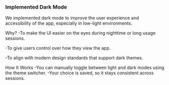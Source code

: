 ### Implemented Dark Mode 
We implemented dark mode to improve the user experience and accessibility of the app, especially in low-light environments.

Why?
-To make the UI easier on the eyes during nighttime or long usage sessions.

-To give users control over how they view the app.

-To align with modern design standards that support dark themes.

How It Works
-You can manually toggle between light and dark modes using the theme switcher.
-Your choice is saved, so it stays consistent across sessions.

